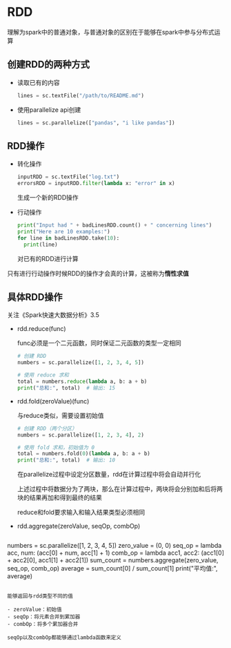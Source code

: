 # RDD

理解为spark中的普通对象，与普通对象的区别在于能够在spark中参与分布式运算

## 创建RDD的两种方式

- 读取已有的内容

  ```python
  lines = sc.textFile("/path/to/README.md")
  ```

- 使用parallelize api创建

  ```python
  lines = sc.parallelize(["pandas", "i like pandas"])
  ```

## RDD操作

- 转化操作

  ```python
  inputRDD = sc.textFile("log.txt")
  errorsRDD = inputRDD.filter(lambda x: "error" in x)
  ```

  生成一个新的RDD操作

- 行动操作

  ```python
  print("Input had " + badLinesRDD.count() + " concerning lines")
  print("Here are 10 examples:")
  for line in badLinesRDD.take(10):
  	print(line)
  ```

  对已有的RDD进行计算

只有进行行动操作时候RDD的操作才会真的计算，这被称为**惰性求值**

## 具体RDD操作

关注《Spark快速大数据分析》3.5

- rdd.reduce(func)

  func必须是一个二元函数，同时保证二元函数的类型一定相同

  ```python
  # 创建 RDD
  numbers = sc.parallelize([1, 2, 3, 4, 5])
  
  # 使用 reduce 求和
  total = numbers.reduce(lambda a, b: a + b)
  print("总和:", total)  # 输出: 15
  ```

- rdd.fold(zeroValue)(func)

  与reduce类似，需要设置初始值

  ```python
  # 创建 RDD（两个分区）
  numbers = sc.parallelize([1, 2, 3, 4], 2)
  
  # 使用 fold 求和，初始值为 0
  total = numbers.fold(0)(lambda a, b: a + b)
  print("总和:", total)  # 输出: 10
  ```

  在parallelize过程中设定分区数量，rdd在计算过程中将会自动并行化

  上述过程中将数据分为了两块，那么在计算过程中，两块将会分别加和后将两块的结果再加和得到最终的结果

  reduce和fold要求输入和输入结果类型必须相同

- rdd.aggregate(zeroValue, seqOp, combOp)

  ```python
numbers = sc.parallelize([1, 2, 3, 4, 5])
  zero_value = (0, 0)
seq_op = lambda acc, num: (acc[0] + num, acc[1] + 1)
  comb_op = lambda acc1, acc2: (acc1[0] + acc2[0], acc1[1] + acc2[1])
  sum_count = numbers.aggregate(zero_value, seq_op, comb_op)
  average = sum_count[0] / sum_count[1]
  print("平均值:", average)
  ```
  
  能够返回与rdd类型不同的值
  
  - zeroValue：初始值
  - seqOp：将元素合并到累加器
  - combOp：将多个累加器合并
  
  seqOp以及combOp都能够通过lambda函数来定义
  
  
  
  
